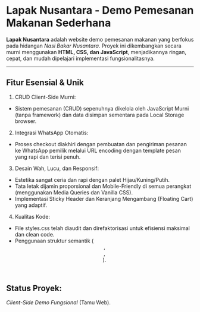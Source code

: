 # **Lapak Nusantara - Demo Pemesanan Makanan Sederhana**

**Lapak Nusantara** adalah website demo pemesanan makanan yang berfokus pada hidangan _Nasi Bakar Nusantara_. Proyek ini dikembangkan secara murni menggunakan **HTML, CSS, dan JavaScript**, menjadikannya ringan, cepat, dan mudah dipelajari implementasi fungsionalitasnya.

---

## **Fitur Esensial & Unik**
1. CRUD Client-Side Murni:
- Sistem pemesanan (CRUD) sepenuhnya dikelola oleh JavaScript Murni (tanpa framework) dan data disimpan sementara pada Local Storage browser.
2. Integrasi WhatsApp Otomatis:
- Proses checkout diakhiri dengan pembuatan dan pengiriman pesanan ke WhatsApp pemilik melalui URL encoding dengan template pesan yang rapi dan terisi penuh.
3. Desain Wah, Lucu, dan Responsif:
- Estetika sangat ceria dan rapi dengan palet Hijau/Kuning/Putih.
- Tata letak dijamin proporsional dan Mobile-Friendly di semua perangkat (menggunakan Media Queries dan Vanilla CSS).
- Implementasi Sticky Header dan Keranjang Mengambang (Floating Cart) yang adaptif.
4. Kualitas Kode:
- File styles.css telah diaudit dan direfaktorisasi untuk efisiensi maksimal dan clean code.
- Penggunaan struktur semantik (<header>, <main>, <footer>). 

## **Status Proyek**: 
_Client-Side Demo Fungsional_ (Tamu Web).
